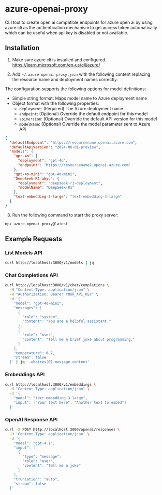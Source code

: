 # azure-openai-proxy

CLI tool to create open ai compatible endpoints for azure open ai by using azure cli as the authentication mechanism to get access token automatically which can be useful when api key is disabled or not available.

## Installation

1. Make sure azure cli is installed and configured. https://learn.microsoft.com/en-us/cli/azure/

2. Add `~/.azure-openai-proxy.json` with the following content replacing the resource name and deployment names correctly.

The configuration supports the following options for model definitions:
- Simple string format: Maps model name to Azure deployment name
- Object format with the following properties:
  - `deployment`: (Required) The Azure deployment name
  - `endpoint`: (Optional) Override the default endpoint for this model
  - `apiVersion`: (Optional) Override the default API version for this model
  - `modelName`: (Optional) Override the model parameter sent to Azure API

```json
{
  "defaultEndpoint": "https://resourcename.openai.azure.com",
  "defaultApiVersion": "2024-08-01-preview",
  "models": {
    "gpt-4o": {
      "deployment": "gpt-4o",
      "endpoint": "https://resourcename2.openai.azure.com"
    },
    "gpt-4o-mini": "gpt-4o-mini",
    "DeepSeek-R1-abyc": {
      "deployment": "deepseek-r1-deployment",
      "modelName": "DeepSeek-R1"
    },
    "text-embedding-3-large": "text-embedding-3-large"
  }
}
```

3. Run the following command to start the proxy server:

```bash
npx azure-openai-proxy@latest
```

## Example Requests

### List Models API

```bash
curl http://localhost:3000/v1/models | jq
```

### Chat Completions API

```bash
curl http://localhost:3000/v1/chat/completions \
  -H "Content-Type: application/json" \
  -H "Authorization: Bearer YOUR_API_KEY" \
  -d '{
    "model": "gpt-4o-mini",
    "messages": [
      {
        "role": "system",
        "content": "You are a helpful assistant."
      },
      {
        "role": "user",
        "content": "Tell me a brief joke about programming."
      }
    ],
    "temperature": 0.7,
    "stream": false
  }' | jq '.choices[0].message.content'
```

### Embeddings API

```bash
curl http://localhost:3000/v1/embeddings \
  -H "Content-Type: application/json" \
  -d '{
    "model": "text-embedding-3-large",
    "input": ["Your text here", "Another text to embed"]
  }'
```

### OpenAI Response API

```bash
curl -X POST http://localhost:3000/openai/responses \
  -H 'Content-Type: application/json' \
  -d '{
    "model": "gpt-4.1",
    "input": [
      {
        "type": "message",
        "role": "user",
        "content": "Tell me a joke"
      }
    ],
    "truncation": "auto",
    "stream": false
  }'
```
